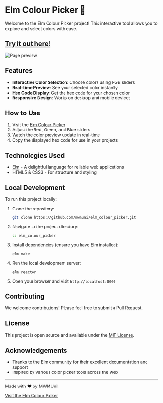 # Elm Colour Picker 🎨

Welcome to the Elm Colour Picker project! This interactive tool allows you to explore and select colors with ease.

## [Try it out here!](https://mwmuni.github.io/elm_colour_picker/)

![Page preview](https://github.com/user-attachments/assets/70523243-ae14-4e31-a4e8-27d744f9491a)


## Features

- **Interactive Color Selection**: Choose colors using RGB sliders
- **Real-time Preview**: See your selected color instantly
- **Hex Code Display**: Get the hex code for your chosen color
- **Responsive Design**: Works on desktop and mobile devices

## How to Use

1. Visit the [Elm Colour Picker](https://mwmuni.github.io/elm_colour_picker/)
2. Adjust the Red, Green, and Blue sliders
3. Watch the color preview update in real-time
4. Copy the displayed hex code for use in your projects

## Technologies Used

- [Elm](https://elm-lang.org/) - A delightful language for reliable web applications
- HTML5 & CSS3 - For structure and styling

## Local Development

To run this project locally:

1. Clone the repository:

   ```bash
   git clone https://github.com/mwmuni/elm_colour_picker.git
   ```

2. Navigate to the project directory:

   ```bash
   cd elm_colour_picker
   ```

3. Install dependencies (ensure you have Elm installed):

   ```bash
   elm make
   ```

4. Run the local development server:

   ```bash
   elm reactor
   ```

5. Open your browser and visit `http://localhost:8000`

## Contributing

We welcome contributions! Please feel free to submit a Pull Request.

## License

This project is open source and available under the [MIT License](LICENSE).

## Acknowledgements

- Thanks to the Elm community for their excellent documentation and support
- Inspired by various color picker tools across the web

---

Made with ❤️ by MWMUni!

[Visit the Elm Colour Picker](https://mwmuni.github.io/elm_colour_picker/)
